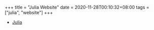 +++
title = "Julia Website"
date = 2020-11-28T00:10:32+08:00
tags = ["julia", "website"]
+++


* [Julia](https://julialang.org/)